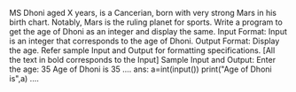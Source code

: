 MS Dhoni aged X years, is a Cancerian, born with very strong Mars in his birth chart. Notably, Mars is the ruling planet for sports. Write a program to get the age of Dhoni as an integer and display the same.
Input Format:
Input is an integer that corresponds to the age of Dhoni.
Output Format:
Display the age.
Refer sample Input and Output for formatting specifications.
[All the text in bold corresponds to the Input]
Sample Input and Output:
Enter the age:
35
Age of Dhoni is 35
....
ans:
a=int(input())
print("Age of Dhoni is",a)
....
